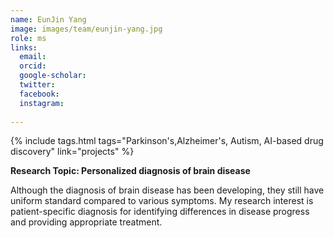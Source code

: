 ```yaml
---
name: EunJin Yang
image: images/team/eunjin-yang.jpg
role: ms
links:
  email:
  orcid:
  google-scholar:
  twitter:
  facebook:
  instagram:
 
---
```


{%
  include tags.html
  tags="Parkinson's,Alzheimer's, Autism, AI-based drug discovery"
  link="projects"
%}

<strong>Research Topic: Personalized diagnosis of brain disease</strong>

Although the diagnosis of brain disease has been developing, they still have uniform standard compared to various symptoms. My research interest is patient-specific diagnosis for identifying differences in disease progress and providing appropriate treatment.
